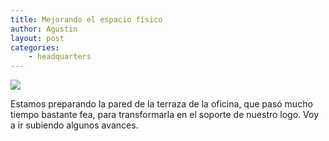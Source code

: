 ```yaml
---
title: Mejorando el espacio físico
author: Agustin
layout: post
categories:
    - headquarters
---
```


![][1]

Estamos preparando la pared de la terraza de la oficina, que pasó mucho tiempo bastante fea, para transformarla en el soporte de nuestro logo. Voy a ir subiendo algunos avances.

[1]: /images/pared-1.jpg